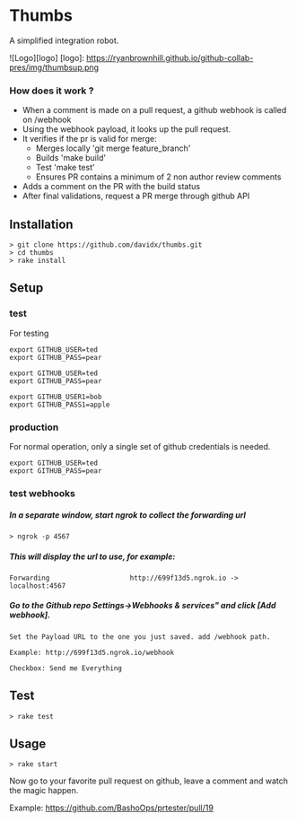 # Thumbs

A simplified integration robot.

![Logo][logo]
[logo]: https://ryanbrownhill.github.io/github-collab-pres/img/thumbsup.png

### How does it work ?

* When a comment is made on a pull request, a github webhook is called on /webhook
* Using the webhook payload, it looks up the pull request.
* It verifies if the pr is valid for merge:
  * Merges locally 'git merge feature_branch'
  * Builds 'make build'
  * Test 'make test'
  * Ensures PR contains a minimum of 2 non author review comments
* Adds a comment on the PR with the build status
* After final validations, request a PR merge through github API 


## Installation

```
> git clone https://github.com/davidx/thumbs.git
> cd thumbs
> rake install
```
## Setup
### test
For testing 
```
export GITHUB_USER=ted
export GITHUB_PASS=pear

export GITHUB_USER=ted
export GITHUB_PASS=pear

export GITHUB_USER1=bob
export GITHUB_PASS1=apple
```
### production
For normal operation, only a single set of github credentials is needed.
```
export GITHUB_USER=ted
export GITHUB_PASS=pear
```

### test webhooks 
##### In a separate window, start ngrok to collect the forwarding url
```
> ngrok -p 4567
```
##### This will display the url to use, for example:
```
Forwarding                    http://699f13d5.ngrok.io -> localhost:4567        
```

##### Go to the Github repo Settings->Webhooks & services" and click [Add webhook].
    Set the Payload URL to the one you just saved. add /webhook path. 

    Example: http://699f13d5.ngrok.io/webhook

    Checkbox: Send me Everything

## Test
```
> rake test
```
## Usage

```
> rake start

```
Now go to your favorite pull request on github, leave a comment and watch the magic happen.

Example: https://github.com/BashoOps/prtester/pull/19


